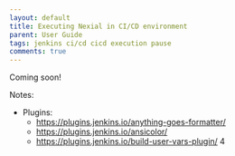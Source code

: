 ```yaml
---
layout: default
title: Executing Nexial in CI/CD environment
parent: User Guide
tags: jenkins ci/cd cicd execution pause
comments: true
---
```



Coming soon!

Notes:
- Plugins:
  - https://plugins.jenkins.io/anything-goes-formatter/
  - https://plugins.jenkins.io/ansicolor/
  - https://plugins.jenkins.io/build-user-vars-plugin/
4